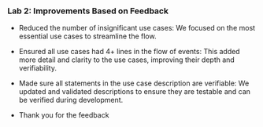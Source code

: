 ### Lab 2: Improvements Based on Feedback
- Reduced the number of insignificant use cases: We focused on the most essential use cases to streamline the flow.
- Ensured all use cases had 4+ lines in the flow of events: This added more detail and clarity to the use cases, improving their depth and verifiability.
- Made sure all statements in the use case description are verifiable: We updated and validated descriptions to ensure they are testable and can be verified during development.

- Thank you for the feedback
